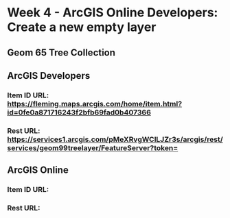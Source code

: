 # Week 4 - ArcGIS Online Developers: Create a new empty layer
## Geom 65 Tree Collection

## ArcGIS Developers
### Item ID URL: https://fleming.maps.arcgis.com/home/item.html?id=0fe0a871716243f2bfb69fad0b407366
### Rest URL: https://services1.arcgis.com/pMeXRvgWClLJZr3s/arcgis/rest/services/geom99treelayer/FeatureServer?token=

## ArcGIS Online
### Item ID URL:
### Rest URL: 
